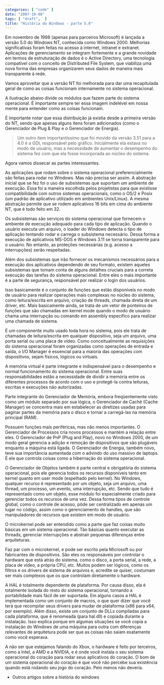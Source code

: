 ```yaml
---
categories: [ "code" ]
date: "2007-10-08"
tags: [ "draft",  ]
title: "História do Windows - parte 5.0"
---
```

Em novembro de 1998 (apenas para parceiros Microsoft) é lançada a versão 5.0 do Windows NT, conhecida como Windows 2000. Melhorias significativas foram feitas no acesso à internet, intranet e extranet. Aplicações de gerenciamento se integram fortemente e a grande novidade em termos de estruturação de dados é o Active Directory, uma tecnologia compatível com o conceito de Distributed File System, que viabiliza uma nova forma das empresas organizarem seus dados de maneira mais transparente à rede.

Vamos aproveitar que a versão NT foi melhorada para dar uma recapitulada geral de como as coisas funcionam internamente no sistema operacional.


A ilustração abaixo divide os módulos que fazem parte do sistema operacional. É importante sempre ter essa imagem indelével em nossa mente para entender como as coisas funcionam.


É importante notar que essa distribuição já existia desde a primeira versão do NT, sendo que apenas alguns itens foram adicionados (como o Gerenciador de Plug & Play e o Gerenciador de Energia).

> Um outro item importantíssimo que foi movido da versão 3.51 para a 4.0 é a GDI, responsável pelo gráfico. Inicialmente ela estava no modo de usuário, mas a necessidade de aumentar o desempenho do sistema fez com que ela fosse incorporada ao núcleo do sistema.

Agora vamos dissecar as partes interessantes.


As aplicações que rodam sobre o sistema operacional preferencialmente são feitas para rodar no Windows. Mas não precisa ser assim. A abstração inicial que se fez foi o uso de subsistemas que suportam um ambiente de execução. Essa foi a maneira escolhida pelos projetistas para que existisse compatibilidade com outros sistemas operacionais, como o OS/2 e Posix (um padrão de aplicativo utilizado em ambientes Unix/Linux). A mesma abstração permite que se rodem aplicativos 16 bits em cima do ambiente NT, que é todo feito em 32.


Os subsistemas são serviços do sistema operacional que fornecem o ambiente de execução adequado para cada tipo de aplicação. Quando o usuário executa um arquivo, o loader do Windows detecta o tipo de aplicação tentando rodar e carrega o subsistema necessário. Dessa forma a execução de aplicativos MS-DOS e Windows 3.11 se torna transparente para o usuário. No entanto, as proteções necessárias (e.g. acesso a interrupções) serão respeitadas.


Além dos subsistemas que irão fornecer os mecanismos necessários para a execução dos aplicativos dependendo de seu formato, existem aqueles subsistemas que tomam conta de alguns detalhes cruciais para a correta execução das tarefas do sistema operacional. Entre eles o mais importante é a parte de segurança, responsável por realizar o login dos usuários.


Isso basicamente é o conjunto de funções que estão disponíveis no modo de usuário para realizar operações mais complexas no núcleo do sistema, como leitura/escrita em arquivo, criação de threads, chamada direta de um driver, etc. Mais basicamente ainda, se trata de um vetor de ponteiros de funções que são chamadas em kernel mode quando o modo de usuário chama uma interrupção ou comando em assembly específico para realizar uma chamada de sistema.


É um componente muito usado toda hora no sistema, pois ele trata de chamadas de leitura/escrita em qualquer dispositivo, seja um arquivo, uma porta serial ou uma placa de vídeo. Como conceitualmente as requisições do sistema operacional foram organizadas como operações de entrada e saída, o I/O Manager é essencial para a maioria das operações com dispositivos, sejam físicos, lógicos ou virtuais.


A memória virtual é parte integrante e indispensável para o desempenho e normal funcionamento do sistema operacional. Entre suas responsabilidades estão a necessidade de dividir a memória entre os diferentes processos de acordo com o uso e protegê-la contra leituras, escritas e execuções não autorizadas.

Parte integrante do Gerenciador de Memória, embora freqüentemente visto como um módulo separado por sua lógica, o Gerenciador de Cachê (Cache Manager) se concentra mais em estabelecer as diretizes usadas para paginar partes da memória para o disco e tornar a carregá-las na memória principal (RAM).


Possuem funções mais periféricas, mas não menos importantes. O Gerenciador de Processos cria novos processos e mantém a relação entre eles. O Gerenciador de PnP (Plug and Play), novo no Windows 2000, de um modo geral gerencia a adição e remoção de dispositivos que são plugáveis enquanto a máquina está ligada. O Gerenciador de Energia, também novo, teve sua importância aumentada com o advindo do uso massivo de laptops. É ele que controla coisas como a hibernação do sistema operacional.


O Gerenciador de Objetos também é parte central e obrigatória do sistema operacional, pois ele gerencia todos os recursos disponíveis tanto em kernel quanto em user mode (espelhado pelo kernel). No Windows, qualquer recurso é representado por um objeto, seja um arquivo, uma thread, um processo, um evento, uma interrupção, etc. Sendo que tudo é representado como um objeto, esse módulo foi especialmente criado para gerenciar todos os recursos de uma vez. Dessa forma tipos de controle global, como o controle de acesso, pôde ser centralizado em apenas um lugar no código, assim como o gerenciamento de handles, que são manipuladores de recursos que existem em modo de usuário.


O microkernel pode ser entendido como a parte que faz coisas muito básicas em um sistema operacional. Tão básicas quanto executar as threads, gerenciar interrupções e abstrair pequenas diferenças entre arquiteturas.


Faz par com o microkernel, e pode ser escrito pela Microsoft ou por fabricantes de dispositivos. São eles os responsáveis por controlar o hardware que está atrás do sistema, como o disco, a porta serial, a rede, a placa de vídeo, a própria CPU, etc. Muitos podem ser lógicos, como os filtros e os drivers de sistema de arquivos e, acredite se quiser, costumam ser mais complexos que os que controlam diretamente o hardware.



A HAL é totalmente dependente de plataforma. Por causa disso, ela é totalmente isolada do resto do sistema operacional, tornando a portabilidade mais fácil de ser suportada. Em alguns casos a HAL é implementada como um conjunto de macros, o que quer dizer que você terá que recompilar seus drivers para mudar de plataforma (x86 para x64, por exemplo). Além disso, existe um conjunto de DLLs compiladas para cada plataforma, que é renomeada (para hal.dll) e copiada durante a instalação. Isso explica porque em algumas situações se você copia a instalação do Windows de uma máquina para outra com diferenças relevantes de arquitetura pode ser que as coisas não saiam exatamente como você esperava.


A não ser que estejamos falando do Xbox, o hardware é feito por terceiros, como a Intel, a AMD e a NVIDIA, e é onde você instala o seu sistema operacional do coração para rodar seus aplicativos do coração. O bom de um sistema operacional do coração é que você não percebe sua existência quando está rodando seu jogo do coração. Pelo menos não deveria.


	
  * Outros artigos sobre a história do windows

